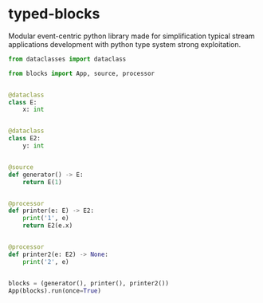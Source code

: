 # typed-blocks

Modular event-centric python library made for simplification typical stream applications development with python type system strong exploitation.

```python
from dataclasses import dataclass

from blocks import App, source, processor


@dataclass
class E:
    x: int


@dataclass
class E2:
    y: int


@source
def generator() -> E:
    return E(1)


@processor
def printer(e: E) -> E2:
    print('1', e)
    return E2(e.x)


@processor
def printer2(e: E2) -> None:
    print('2', e)


blocks = (generator(), printer(), printer2())
App(blocks).run(once=True)
```